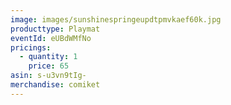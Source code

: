 ```yaml
---
image: images/sunshinespringeupdtpmvkaef60k.jpg
producttype: Playmat
eventId: eUBdWMfNo
pricings:
  - quantity: 1
    price: 65
asin: s-u3vn9tIg-
merchandise: comiket
---
```

